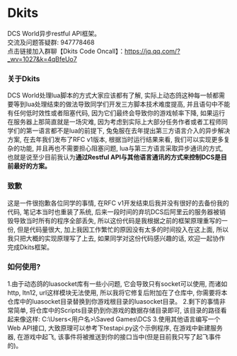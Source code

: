 # Dkits
DCS World异步restful API框架。<br>
交流及问题答疑群: 947778468<br>
点击链接加入群聊【Dkits Code Oncall】：https://jq.qq.com/?_wv=1027&k=4qBfeUo7<br>

### 关于Dkits
  DCS World处理lua脚本的方式大家应该都有了解, 实际上动态鸽这种每一帧都需要等到lua处理结束的做法导致同学们开发三方脚本技术难度提高, 并且语句中不能有任何低时效性或者阻塞代码, 因为它们最终会导致你的游戏帧率下降, 如果运行在服务器上那简直就是一场灾难, 因为考虑到实际上大部分任务作者或者工程师同学们的第一语言都不是lua的前提下, 兔兔服在去年提出第三方语言介入的异步解决方案, 在去年我们发布了RFC v1版本, 根据当时运行结果来看, 我们可以实现更多复杂的功能, 并且再也不需要担心阻塞问题, lua与第三方语言采取异步通讯的方式, 也就是说至少目前我认为<strong>通过Restful API与其他语言通讯的方式来控制DCS是目前最好的方案。</strong>

### 致歉
  这是一件很抱歉各位同学的事情, 在RFC v1开发结束后我并没有很好的去备份我的代码, 笔记本当时也重装了系统, 后来一段时间的弃坑DCS后阿里云的服务器被销毁导致当时所有的程序全部丢失, 所以这份代码是我根据之前的框架原理重写的一份, 但是代码量很大, 加上我因工作繁忙的原因没有太多的时间投入在这上面, 所以我只把大概的实现原理写了上去, 如果同学对这份代码感兴趣的话, 欢迎一起协作完成Dkits框架。

### 如何使用?
  1.由于动态鸽的luasocket库有一些小问题, 它会导致只有socket可以使用, 而诸如http, ltn12, url这样模块无法使用, 所以我将它修复后附加在了仓库中, 你需要将本仓库中的luasocket目录替换到你游戏根目录的luasocket目录。
  2.剩下的事情非常简单, 将仓库中的Scripts目录扔到你游戏的数据存储目录即可, 该目录的路径看起来像这样:
  C:\Users\<用户名>\Saved Games\DCS
  3.使用其他语言编写一个Web API接口, 大致原理可以参考下testapi.py这个示例程序, 在游戏中新建服务器, 在游戏中起飞, 该事件将被推送到你的接口当中(但是目前我只写了起飞事件的)。
